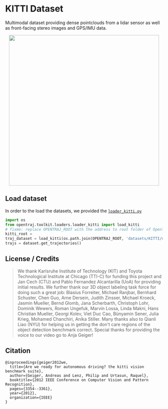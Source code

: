 # KITTI Dataset
Multimodal dataset providing dense pointclouds from a lidar sensor as well as front-facing stereo images and GPS/IMU data.

<p align='center'>
  <img src='./reference.jpg' width='480px' \>
</p>


## Load dataset
In order to the load the datasets, we provided the [`loader_kitti.py`](../../toolkit/loaders/loader_kitti.py)

```python
import os
from opentraj.toolkit.loaders.loader_kitti import load_kitti
# fixme: replace OPENTRAJ_ROOT with the address to root folder of OpenTraj
kitti_root = 
traj_dataset = load_kitti(os.path.join(OPENTRAJ_ROOT, 'datasets/KITTI/data'), title='kitti', use_kalman=False, sampling_rate=1)
trajs = dataset.get_trajectories()
```

## License / Credits
> We thank Karlsruhe Institute of Technology (KIT) and Toyota Technological Institute at Chicago (TTI-C) for funding this project and Jan Cech (CTU) and Pablo Fernandez Alcantarilla (UoA) for providing initial results. We further thank our 3D object labeling task force for doing such a great job: Blasius Forreiter, Michael Ranjbar, Bernhard Schuster, Chen Guo, Arne Dersein, Judith Zinsser, Michael Kroeck, Jasmin Mueller, Bernd Glomb, Jana Scherbarth, Christoph Lohr, Dominik Wewers, Roman Ungefuk, Marvin Lossa, Linda Makni, Hans Christian Mueller, Georgi Kolev, Viet Duc Cao, Bünyamin Sener, Julia Krieg, Mohamed Chanchiri, Anika Stiller. Many thanks also to Qianli Liao (NYU) for helping us in getting the don't care regions of the object detection benchmark correct. Special thanks for providing the voice to our video go to Anja Geiger!

## Citation
```
@inproceedings{geiger2012we,
  title={Are we ready for autonomous driving? the kitti vision benchmark suite},
  author={Geiger, Andreas and Lenz, Philip and Urtasun, Raquel},
  booktitle={2012 IEEE Conference on Computer Vision and Pattern Recognition},
  pages={3354--3361},
  year={2012},
  organization={IEEE}
}
```
